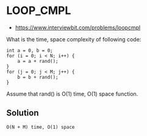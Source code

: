 # LOOP_CMPL

* https://www.interviewbit.com/problems/loopcmpl

What is the time, space complexity of following code:

```
int a = 0, b = 0;
for (i = 0; i < N; i++) {
    a = a + rand();
}
for (j = 0; j < M; j++) {
    b = b + rand();
}
```

Assume that rand() is O(1) time, O(1) space function.

## Solution

```
O(N + M) time, O(1) space
```
